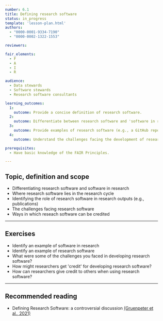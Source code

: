 ```yaml
---
number: 6.1
title: Defining research software
status: in_progress
template: 'lesson-plan.html'
authors:
  - "0000-0001-9334-7190"
  - "0000-0002-1322-1553"

reviewers:

fair_elements:
  - F
  - A
  - I
  - R

audience:
  - Data stewards
  - Software stewards
  - Research software consultants

learning_outcomes:
  1:
    outcome: Provide a concise definition of research software.
  2:
    outcome: Differentiate between research software and 'software in research'.
  3:
    outcome: Provide examples of research software (e.g., a GitHub repository, a file on your local machine).
  4:
    outcome: Understand the challenges facing the development of research software in the current academic landscape.

prerequisites:
  - Have basic knowledge of the FAIR Principles.

---
```


## Topic, definition and scope

* Differentiating research software and software in research
* Where research software lies in the research cycle
* Identifying the role of research software in research outputs (e.g., publications)
* The challenges facing research software
* Ways in which reseach software can be credited


---

## Exercises

* Identify an example of software in research
* Identify an example of research software
* What were some of the challenges you faced in developing research software?
* How might researchers get 'credit' for developing research software?
* How can researchers give credit to others when using research software?

---

## Recommended reading

* Defining Research Software: a controversial discussion [(Gruenpeter et al., 2021)](https://doi.org/10.5281/zenodo.5504015)
